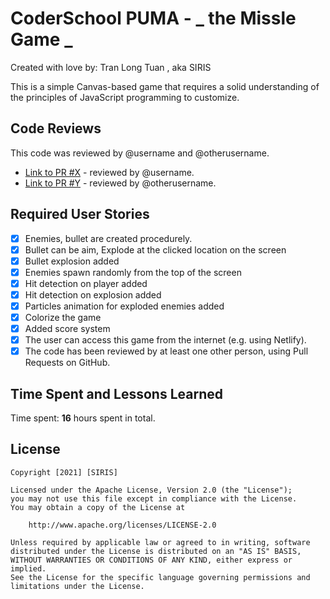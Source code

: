 # CoderSchool PUMA - _ the Missle Game _

Created with love by: Tran Long Tuan , aka SIRIS

This is a simple Canvas-based game that requires a solid understanding of the principles of JavaScript programming to customize.

## Code Reviews

This code was reviewed by @username and @otherusername.

- [Link to PR #X](#) - reviewed by @username.
- [Link to PR #Y](#) - reviewed by @otherusername.

## Required User Stories

- [x] Enemies, bullet are created procedurely.
- [x] Bullet can be aim, Explode at the clicked location on the screen
- [x] Bullet explosion added
- [x] Enemies spawn randomly from the top of the screen
- [x] Hit detection on player added
- [x] Hit detection on explosion added
- [x] Particles animation for exploded enemies added
- [x] Colorize the game
- [x] Added score system
- [x] The user can access this game from the internet (e.g. using Netlify).
- [x] The code has been reviewed by at least one other person, using Pull Requests on GitHub.

## Time Spent and Lessons Learned

Time spent: **16** hours spent in total.

## License

    Copyright [2021] [SIRIS]

    Licensed under the Apache License, Version 2.0 (the "License");
    you may not use this file except in compliance with the License.
    You may obtain a copy of the License at

        http://www.apache.org/licenses/LICENSE-2.0

    Unless required by applicable law or agreed to in writing, software
    distributed under the License is distributed on an "AS IS" BASIS,
    WITHOUT WARRANTIES OR CONDITIONS OF ANY KIND, either express or implied.
    See the License for the specific language governing permissions and
    limitations under the License.
